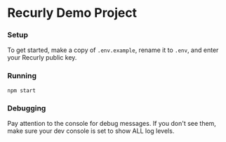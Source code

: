 # Recurly Demo Project

### Setup

To get started, make a copy of `.env.example`, rename it to `.env`, and enter your Recurly public key.

### Running

```
npm start
```

### Debugging

Pay attention to the console for debug messages. If you don't see them, make
sure your dev console is set to show ALL log levels.
